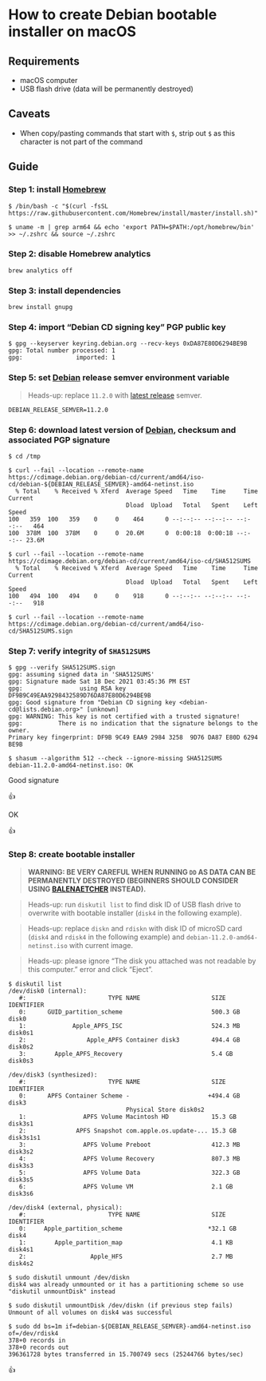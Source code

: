 <!--
Title: How to create Debian bootable installer on macOS
Description: Learn how to create Debian bootable installer on macOS.
Author: Sun Knudsen <https://github.com/sunknudsen>
Contributors: Sun Knudsen <https://github.com/sunknudsen>
Reviewers:
Publication date: 2022-03-20T14:16:12.705Z
Listed: true
Pinned:
-->

# How to create Debian bootable installer on macOS

## Requirements

- macOS computer
- USB flash drive (data will be permanently destroyed)

## Caveats

- When copy/pasting commands that start with `$`, strip out `$` as this character is not part of the command

## Guide

### Step 1: install [Homebrew](https://brew.sh/)

```console
$ /bin/bash -c "$(curl -fsSL https://raw.githubusercontent.com/Homebrew/install/master/install.sh)"

$ uname -m | grep arm64 && echo 'export PATH=$PATH:/opt/homebrew/bin' >> ~/.zshrc && source ~/.zshrc
```

### Step 2: disable Homebrew analytics

```shell
brew analytics off
```

### Step 3: install dependencies

```shell
brew install gnupg
```

### Step 4: import “Debian CD signing key” PGP public key

```console
$ gpg --keyserver keyring.debian.org --recv-keys 0xDA87E80D6294BE9B
gpg: Total number processed: 1
gpg:               imported: 1
```

### Step 5: set [Debian](https://www.debian.org/) release semver environment variable

> Heads-up: replace `11.2.0` with [latest release](https://www.debian.org/download) semver.

```shell
DEBIAN_RELEASE_SEMVER=11.2.0
```

### Step 6: download latest version of [Debian](https://www.debian.org/), checksum and associated PGP signature

```console
$ cd /tmp

$ curl --fail --location --remote-name https://cdimage.debian.org/debian-cd/current/amd64/iso-cd/debian-${DEBIAN_RELEASE_SEMVER}-amd64-netinst.iso
  % Total    % Received % Xferd  Average Speed   Time    Time     Time  Current
                                 Dload  Upload   Total   Spent    Left  Speed
100   359  100   359    0     0    464      0 --:--:-- --:--:-- --:--:--   464
100  378M  100  378M    0     0  20.6M      0  0:00:18  0:00:18 --:--:-- 23.6M

$ curl --fail --location --remote-name https://cdimage.debian.org/debian-cd/current/amd64/iso-cd/SHA512SUMS
  % Total    % Received % Xferd  Average Speed   Time    Time     Time  Current
                                 Dload  Upload   Total   Spent    Left  Speed
100   494  100   494    0     0    918      0 --:--:-- --:--:-- --:--:--   918

$ curl --fail --location --remote-name https://cdimage.debian.org/debian-cd/current/amd64/iso-cd/SHA512SUMS.sign
```

### Step 7: verify integrity of `SHA512SUMS`

```console
$ gpg --verify SHA512SUMS.sign
gpg: assuming signed data in 'SHA512SUMS'
gpg: Signature made Sat 18 Dec 2021 03:45:36 PM EST
gpg:                using RSA key DF9B9C49EAA9298432589D76DA87E80D6294BE9B
gpg: Good signature from "Debian CD signing key <debian-cd@lists.debian.org>" [unknown]
gpg: WARNING: This key is not certified with a trusted signature!
gpg:          There is no indication that the signature belongs to the owner.
Primary key fingerprint: DF9B 9C49 EAA9 2984 3258  9D76 DA87 E80D 6294 BE9B

$ shasum --algorithm 512 --check --ignore-missing SHA512SUMS
debian-11.2.0-amd64-netinst.iso: OK
```

Good signature

👍

OK

👍

### Step 8: create bootable installer

> **WARNING: BE VERY CAREFUL WHEN RUNNING `DD` AS DATA CAN BE PERMANENTLY DESTROYED (BEGINNERS SHOULD CONSIDER USING [BALENAETCHER](https://www.balena.io/etcher/) INSTEAD).**

> Heads-up: run `diskutil list` to find disk ID of USB flash drive to overwrite with bootable installer (`disk4` in the following example).

> Heads-up: replace `diskn` and `rdiskn` with disk ID of microSD card (`disk4` and `rdisk4` in the following example) and `debian-11.2.0-amd64-netinst.iso` with current image.

> Heads-up: please ignore “The disk you attached was not readable by this computer.” error and click “Eject”.

```console
$ diskutil list
/dev/disk0 (internal):
   #:                       TYPE NAME                    SIZE       IDENTIFIER
   0:      GUID_partition_scheme                         500.3 GB   disk0
   1:             Apple_APFS_ISC                         524.3 MB   disk0s1
   2:                 Apple_APFS Container disk3         494.4 GB   disk0s2
   3:        Apple_APFS_Recovery                         5.4 GB     disk0s3

/dev/disk3 (synthesized):
   #:                       TYPE NAME                    SIZE       IDENTIFIER
   0:      APFS Container Scheme -                      +494.4 GB   disk3
                                 Physical Store disk0s2
   1:                APFS Volume Macintosh HD            15.3 GB    disk3s1
   2:              APFS Snapshot com.apple.os.update-... 15.3 GB    disk3s1s1
   3:                APFS Volume Preboot                 412.3 MB   disk3s2
   4:                APFS Volume Recovery                807.3 MB   disk3s3
   5:                APFS Volume Data                    322.3 GB   disk3s5
   6:                APFS Volume VM                      2.1 GB     disk3s6

/dev/disk4 (external, physical):
   #:                       TYPE NAME                    SIZE       IDENTIFIER
   0:     Apple_partition_scheme                        *32.1 GB    disk4
   1:        Apple_partition_map                         4.1 KB     disk4s1
   2:                  Apple_HFS                         2.7 MB     disk4s2

$ sudo diskutil unmount /dev/diskn
disk4 was already unmounted or it has a partitioning scheme so use "diskutil unmountDisk" instead

$ sudo diskutil unmountDisk /dev/diskn (if previous step fails)
Unmount of all volumes on disk4 was successful

$ sudo dd bs=1m if=debian-${DEBIAN_RELEASE_SEMVER}-amd64-netinst.iso of=/dev/rdisk4
378+0 records in
378+0 records out
396361728 bytes transferred in 15.700749 secs (25244766 bytes/sec)
```

👍
